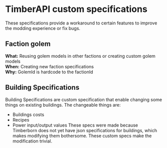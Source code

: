 # TimberAPI custom specifications
These specifications provide a workaround to certain features to improve the modding experience or fix bugs.

## Faction golem
**What:** Reusing golem models in other factions or creating custom golem models  
**When:** Creating new faction specifications  
**Why:** GolemId is hardcode to the factionId

## Building Specifications
Building Specifications are custom specification that enable changing some things on existing buildings. 
The changeable things are:
* Buildings costs
* Recipes
* Power input/output values
These specs were made because Timberborn does not yet have json specifications for buildings, which makes 
modifying them bothersome. These custom specs make the modification trivial.